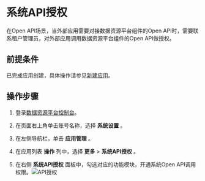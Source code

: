 系统API授权 
============================

在Open API场景，当外部应用需要对接数据资源平台组件的Open API时，需要联系租户管理员，对外部应用调用数据资源平台组件的Open API做授权。


前提条件 
-------------------------

已完成应用创建，具体操作请参见[新建应用](/cn.zh-CN/用户指南/系统设置/应用管理/新建应用.md)。

操作步骤 
-------------------------

1. 登录[数据资源平台控制台](https://dataq.console.aliyun.com)。

   

2. 在页面右上角单击账号名称，选择 **系统设置** 。

   

3. 在左侧导航栏，单击 **应用管理** 。

   

4. 在应用列表 **操作** 列中，选择 **更多** \> **系统API授权** 。

   

5. 在右侧 **系统API授权** 面板中，勾选对应的功能模块，开通系统Open API调用权限。![API授权](https://static-aliyun-doc.oss-accelerate.aliyuncs.com/assets/img/zh-CN/7279313261/p281948.png)

   



